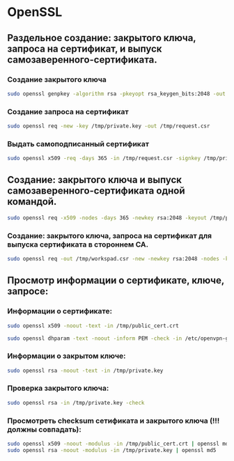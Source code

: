 # OpenSSL

## Раздельное создание: закрытого ключа, запроса на сертификат, и выпуск самозаверенного-сертификата.

### Создание закрытого ключа

```bash
sudo openssl genpkey -algorithm rsa -pkeyopt rsa_keygen_bits:2048 -out /tmp/private.key  
```

### Создание запроса на сертификат

```bash
sudo openssl req -new -key /tmp/private.key -out /tmp/request.csr  
```

### Выдать самоподписанный сертификат

```bash
sudo openssl x509 -req -days 365 -in /tmp/request.csr -signkey /tmp/private.key -out /tmp/public_cert.crt
```

## Создание: закрытого ключа и выпуск самозаверенного-сертификата одной командой.

```bash
sudo openssl req -x509 -nodes -days 365 -newkey rsa:2048 -keyout /tmp/private.key -out /tmp/public_cert.crt
```

### Cоздание: закрытого ключа, запроса на сертификат для выпуска сертификата в стороннем CA.

```bash
sudo openssl req -out /tmp/workspad.csr -new -newkey rsa:2048 -nodes -keyout /tmp/private.key
```

## Просмотр информации о сертификате, ключе, запросе:

### Информации о сертификате:
```bash
sudo openssl x509 -noout -text -in /tmp/public_cert.crt

sudo openssl dhparam -text -noout -inform PEM -check -in /etc/openvpn-gost/easy-gost/keys/dh2048.pem
```
### Информации о закрытом ключе:
```bash
sudo openssl rsa -noout -text -in /tmp/private.key
```
### Проверка закрытого ключа:
```bash
sudo openssl rsa -in /tmp/private.key -check
```
### Проcмотреть checksum сетификата и закрытого ключа (!!! должны совпадать):
```bash
sudo openssl x509 -noout -modulus -in /tmp/public_cert.crt | openssl md5
sudo openssl rsa -noout -modulus -in /tmp/private.key | openssl md5
```
